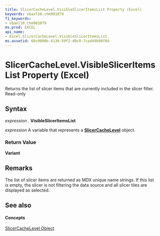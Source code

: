 ```yaml
---
title: SlicerCacheLevel.VisibleSlicerItemsList Property (Excel)
keywords: vbaxl10.chm901079
f1_keywords:
- vbaxl10.chm901079
ms.prod: EXCEL
api_name:
- Excel.SlicerCacheLevel.VisibleSlicerItemsList
ms.assetid: 68c0800b-4130-59f2-d0c0-7cad49b98f0d
---
```



# SlicerCacheLevel.VisibleSlicerItemsList Property (Excel)

Returns the list of slicer items that are currently included in the slicer filter. Read-only


## Syntax

 _expression_ . **VisibleSlicerItemsList**

 _expression_ A variable that represents a **[SlicerCacheLevel](slicercachelevel-object-excel.md)** object.


### Return Value

 **Variant**


## Remarks

The list of slicer items are returned as MDX unique name strings. If this list is empty, the slicer is not filtering the data source and all slicer tiles are displayed as selected.


## See also


#### Concepts


[SlicerCacheLevel Object](slicercachelevel-object-excel.md)

